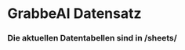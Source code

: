 





















































































































































































































































# GrabbeAI Datensatz





### Die aktuellen Datentabellen sind in /sheets/


